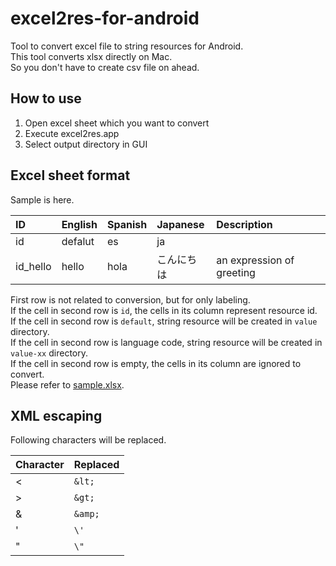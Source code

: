 # excel2res-for-android

Tool to convert excel file to string resources for Android.  
This tool converts xlsx directly on Mac.  
So you don't have to create csv file on ahead.

## How to use

1. Open excel sheet which you want to convert
1. Execute excel2res.app
1. Select output directory in GUI

## Excel sheet format

Sample is here.

| ID       | English | Spanish | Japanese | Description               |
|:---------|:--------|:--------|:---------|:--------------------------|
| id       | defalut | es      | ja       |                           |
| id_hello | hello   | hola    | こんにちは | an expression of greeting |

First row is not related to conversion, but for only labeling.  
If the cell in second row is `id`, the cells in its column represent resource id.  
If the cell in second row is `default`, string resource will be created in `value` directory.  
If the cell in second row is language code, string resource will be created in `value-xx` directory.  
If the cell in second row is empty, the cells in its column are ignored to convert.  
Please refer to [sample.xlsx](https://github.com/usamao/excel2res-for-android/blob/master/sample.xlsx).

## XML escaping

Following characters will be replaced.


| Character | Replaced |
|:----------|:---------|
| <         | `&lt;`   |
| >         | `&gt;`   |  
| &         | `&amp;`  |
| '         | `\'`     |
| "         | `\"`     |
